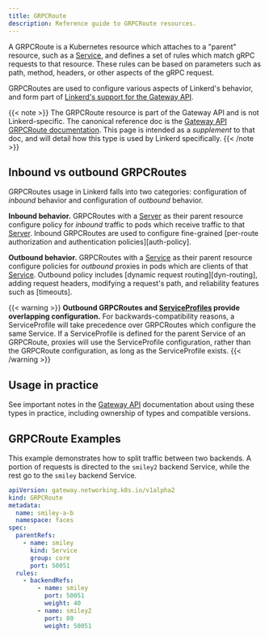 ```yaml
---
title: GRPCRoute
description: Reference guide to GRPCRoute resources.
---
```


A GRPCRoute is a Kubernetes resource which attaches to a "parent" resource,
such as a [Service], and defines a set of rules which match gRPC requests to
that resource. These rules can be based on parameters such as path, method,
headers, or other aspects of the gRPC request.

GRPCRoutes are used to configure various aspects of Linkerd's behavior, and form
part of [Linkerd's support for the Gateway API](../../features/gateway-api/).

{{< note >}}
The GRPCRoute resource is part of the Gateway API and is not Linkerd-specific.
The canonical reference doc is the [Gateway API GRPCRoute
documentation](https://gateway-api.sigs.k8s.io/api-types/grpcroute/). This page
is intended as a *supplement* to that doc, and will detail how this type is
used by Linkerd specifically.
{{< /note >}}

## Inbound vs outbound GRPCRoutes

GRPCRoutes usage in Linkerd falls into two categories: configuration of
*inbound* behavior and configuration of *outbound* behavior.

**Inbound behavior.** GRPCRoutes with a [Server] as their parent resource
configure policy for _inbound_ traffic to pods which receive traffic to that
[Server]. Inbound GRPCRoutes are used to configure fine-grained [per-route
authorization and authentication policies][auth-policy].

**Outbound behavior.** GRPCRoutes with a [Service] as their parent resource
configure policies for _outbound_ proxies in pods which are clients of that
[Service]. Outbound policy includes [dynamic request routing][dyn-routing],
adding request headers, modifying a request's path, and reliability features
such as [timeouts].

{{< warning >}}
**Outbound GRPCRoutes and [ServiceProfiles](../service-profiles/) provide
overlapping configuration.** For backwards-compatibility reasons, a
ServiceProfile will take precedence over GRPCRoutes which configure the same
Service. If a ServiceProfile is defined for the parent Service of an GRPCRoute,
proxies will use the ServiceProfile configuration, rather than the GRPCRoute
configuration, as long as the ServiceProfile
exists.
{{< /warning >}}

## Usage in practice

See important notes in the [Gateway API] documentation about using these types
in practice, including ownership of types and compatible versions.

## GRPCRoute Examples

This example demonstrates how to split traffic between two backends. A portion
of requests is directed to the `smiley2` backend Service, while the rest go to
the `smiley` backend Service.

```yaml
apiVersion: gateway.networking.k8s.io/v1alpha2
kind: GRPCRoute
metadata:
  name: smiley-a-b
  namespace: faces
spec:
  parentRefs:
    - name: smiley
      kind: Service
      group: core
      port: 50051
  rules:
    - backendRefs:
        - name: smiley
          port: 50051
          weight: 40
        - name: smiley2
          port: 80
          weight: 50051
```

[ServiceProfile]: ../../features/service-profiles/
[Gateway API]: https://gateway-api.sigs.k8s.io/
[ns-boundaries]: https://gateway-api.sigs.k8s.io/geps/gep-1426/#namespace-boundaries
[Server]: ../authorization-policy/#server
[Service]: https://kubernetes.io/docs/concepts/services-networking/service/
